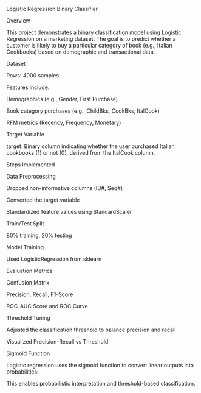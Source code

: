 Logistic Regression Binary Classifier

Overview

This project demonstrates a binary classification model using Logistic Regression on a marketing dataset. The goal is to predict whether a customer is likely to buy a particular category of book (e.g., Italian Cookbooks) based on demographic and transactional data.

Dataset

Rows: 4000 samples

Features include:

Demographics (e.g., Gender, First Purchase)

Book category purchases (e.g., ChildBks, CookBks, ItalCook)

RFM metrics (Recency, Frequency, Monetary)

Target Variable

target: Binary column indicating whether the user purchased Italian cookbooks (1) or not (0), derived from the ItalCook column.

Steps Implemented

Data Preprocessing

Dropped non-informative columns (ID#, Seq#)

Converted the target variable

Standardized feature values using StandardScaler

Train/Test Split

80% training, 20% testing

Model Training

Used LogisticRegression from sklearn

Evaluation Metrics

Confusion Matrix

Precision, Recall, F1-Score

ROC-AUC Score and ROC Curve

Threshold Tuning

Adjusted the classification threshold to balance precision and recall

Visualized Precision-Recall vs Threshold

Sigmoid Function

Logistic regression uses the sigmoid function to convert linear outputs into probabilities:



This enables probabilistic interpretation and threshold-based classification.
